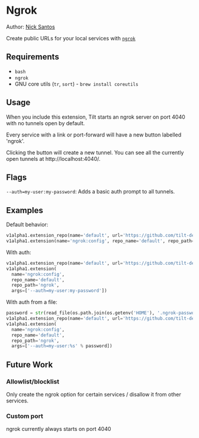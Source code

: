 # Ngrok

Author: [Nick Santos](https://github.com/nicks)

Create public URLs for your local services with [`ngrok`](https://ngrok.com/)

## Requirements

- `bash`
- `ngrok`
- GNU core utils (`tr`, `sort`) - `brew install coreutils`

## Usage

When you include this extension, Tilt starts an ngrok server on port 4040 with
no tunnels open by default.

Every service with a link or port-forward will have a new button labelled 'ngrok'.

Clicking the button will create a new tunnel. You can see all the currently
open tunnels at http://localhost:4040/.

## Flags

`--auth=my-user:my-password`: Adds a basic auth prompt to all tunnels.

## Examples

Default behavior:

```python
v1alpha1.extension_repo(name='default', url='https://github.com/tilt-dev/tilt-extensions')
v1alpha1.extension(name='ngrok:config', repo_name='default', repo_path='ngrok')
```

With auth:

```python
v1alpha1.extension_repo(name='default', url='https://github.com/tilt-dev/tilt-extensions')
v1alpha1.extension(
  name='ngrok:config', 
  repo_name='default', 
  repo_path='ngrok', 
  args=['--auth=my-user:my-password'])
```

With auth from a file:

```python
password = str(read_file(os.path.join(os.getenv('HOME'), '.ngrok-password'))).strip()
v1alpha1.extension_repo(name='default', url='https://github.com/tilt-dev/tilt-extensions')
v1alpha1.extension(
  name='ngrok:config', 
  repo_name='default', 
  repo_path='ngrok', 
  args=['--auth=my-user:%s' % password])
```

## Future Work

### Allowlist/blocklist

Only create the ngrok option for certain services / disallow it from other services.

### Custom port

ngrok currently always starts on port 4040


